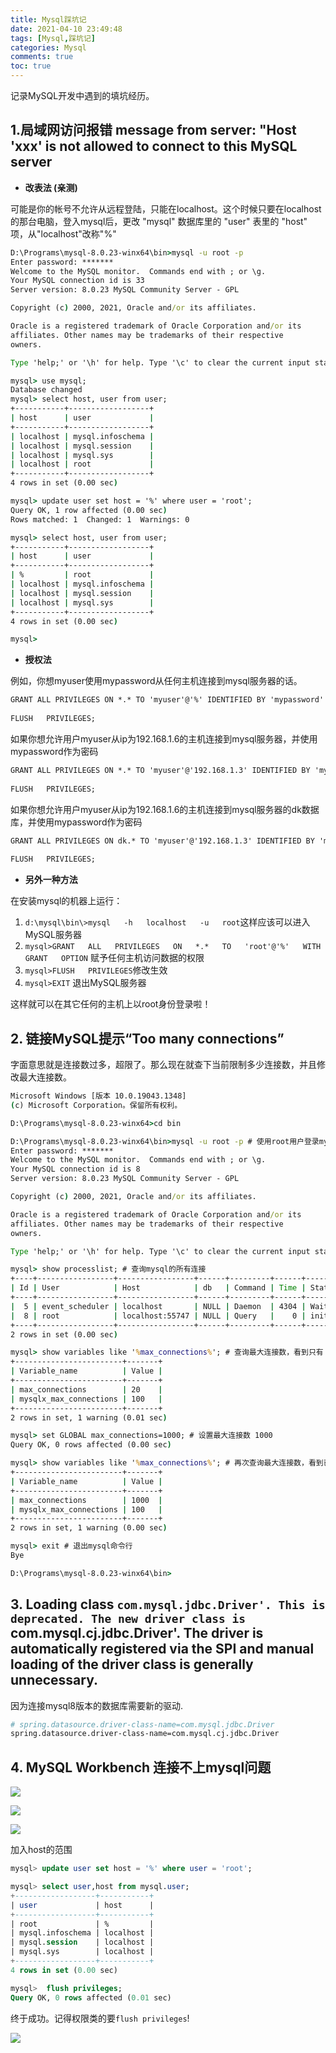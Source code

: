 ```yaml
---
title: Mysql踩坑记
date: 2021-04-10 23:49:48
tags: [Mysql,踩坑记]
categories: Mysql
comments: true
toc: true
---
```


记录MySQL开发中遇到的填坑经历。

<!--more-->

## 1.局域网访问报错 message from server: "Host 'xxx' is not allowed to connect to this MySQL server

- **改表法 (亲测)**

可能是你的帐号不允许从远程登陆，只能在localhost。这个时候只要在localhost的那台电脑，登入mysql后，更改 "mysql" 数据库里的 "user" 表里的 "host" 项，从"localhost"改称"%" 
``` cmd
D:\Programs\mysql-8.0.23-winx64\bin>mysql -u root -p 
Enter password: *******
Welcome to the MySQL monitor.  Commands end with ; or \g.
Your MySQL connection id is 33
Server version: 8.0.23 MySQL Community Server - GPL

Copyright (c) 2000, 2021, Oracle and/or its affiliates.

Oracle is a registered trademark of Oracle Corporation and/or its
affiliates. Other names may be trademarks of their respective
owners.

Type 'help;' or '\h' for help. Type '\c' to clear the current input statement.

mysql> use mysql;
Database changed
mysql> select host, user from user;
+-----------+------------------+
| host      | user             |
+-----------+------------------+
| localhost | mysql.infoschema |
| localhost | mysql.session    |
| localhost | mysql.sys        |
| localhost | root             |
+-----------+------------------+
4 rows in set (0.00 sec)

mysql> update user set host = '%' where user = 'root';
Query OK, 1 row affected (0.00 sec)
Rows matched: 1  Changed: 1  Warnings: 0

mysql> select host, user from user;
+-----------+------------------+
| host      | user             |
+-----------+------------------+
| %         | root             |
| localhost | mysql.infoschema |
| localhost | mysql.session    |
| localhost | mysql.sys        |
+-----------+------------------+
4 rows in set (0.00 sec)

mysql>
```

- **授权法**

例如，你想myuser使用mypassword从任何主机连接到mysql服务器的话。 
``` cmd
GRANT ALL PRIVILEGES ON *.* TO 'myuser'@'%' IDENTIFIED BY 'mypassword' WITH GRANT OPTION; 
 
FLUSH   PRIVILEGES; 
```
如果你想允许用户myuser从ip为192.168.1.6的主机连接到mysql服务器，并使用mypassword作为密码 
``` cmd
GRANT ALL PRIVILEGES ON *.* TO 'myuser'@'192.168.1.3' IDENTIFIED BY 'mypassword' WITH GRANT OPTION;   www.2cto.com  
 
FLUSH   PRIVILEGES; 
```
如果你想允许用户myuser从ip为192.168.1.6的主机连接到mysql服务器的dk数据库，并使用mypassword作为密码 
``` cmd
GRANT ALL PRIVILEGES ON dk.* TO 'myuser'@'192.168.1.3' IDENTIFIED BY 'mypassword' WITH GRANT OPTION; 
 
FLUSH   PRIVILEGES; 
```

- **另外一种方法**

在安装mysql的机器上运行：   

1. `d:\mysql\bin\>mysql   -h   localhost   -u   root`这样应该可以进入MySQL服务器
2. `mysql>GRANT   ALL   PRIVILEGES   ON   *.*   TO   'root'@'%'   WITH   GRANT   OPTION` 赋予任何主机访问数据的权限 
3. `mysql>FLUSH   PRIVILEGES`修改生效 
4. `mysql>EXIT` 退出MySQL服务器 

这样就可以在其它任何的主机上以root身份登录啦！ 

## 2. 链接MySQL提示“Too many connections”

字面意思就是连接数过多，超限了。那么现在就查下当前限制多少连接数，并且修改最大连接数。

```cmd
Microsoft Windows [版本 10.0.19043.1348]
(c) Microsoft Corporation。保留所有权利。

D:\Programs\mysql-8.0.23-winx64>cd bin

D:\Programs\mysql-8.0.23-winx64\bin>mysql -u root -p # 使用root用户登录mysql
Enter password: *******
Welcome to the MySQL monitor.  Commands end with ; or \g.
Your MySQL connection id is 8
Server version: 8.0.23 MySQL Community Server - GPL

Copyright (c) 2000, 2021, Oracle and/or its affiliates.

Oracle is a registered trademark of Oracle Corporation and/or its
affiliates. Other names may be trademarks of their respective
owners.

Type 'help;' or '\h' for help. Type '\c' to clear the current input statement.

mysql> show processlist; # 查询mysql的所有连接
+----+-----------------+-----------------+------+---------+------+------------------------+------------------+
| Id | User            | Host            | db   | Command | Time | State                  | Info             |
+----+-----------------+-----------------+------+---------+------+------------------------+------------------+
|  5 | event_scheduler | localhost       | NULL | Daemon  | 4304 | Waiting on empty queue | NULL             |
|  8 | root            | localhost:55747 | NULL | Query   |    0 | init                   | show processlist |
+----+-----------------+-----------------+------+---------+------+------------------------+------------------+
2 rows in set (0.00 sec)

mysql> show variables like '%max_connections%'; # 查询最大连接数，看到只有 20
+------------------------+-------+
| Variable_name          | Value |
+------------------------+-------+
| max_connections        | 20    |
| mysqlx_max_connections | 100   |
+------------------------+-------+
2 rows in set, 1 warning (0.01 sec)

mysql> set GLOBAL max_connections=1000; # 设置最大连接数 1000
Query OK, 0 rows affected (0.00 sec)

mysql> show variables like '%max_connections%'; # 再次查询最大连接数，看到已经是设置好的 1000 了
+------------------------+-------+
| Variable_name          | Value |
+------------------------+-------+
| max_connections        | 1000  |
| mysqlx_max_connections | 100   |
+------------------------+-------+
2 rows in set, 1 warning (0.00 sec)

mysql> exit # 退出mysql命令行
Bye

D:\Programs\mysql-8.0.23-winx64\bin>
```

## 3. Loading class `com.mysql.jdbc.Driver'. This is deprecated. The new driver class is `com.mysql.cj.jdbc.Driver'. The driver is automatically registered via the SPI and manual loading of the driver class is generally unnecessary.

因为连接mysql8版本的数据库需要新的驱动.
``` bash
# spring.datasource.driver-class-name=com.mysql.jdbc.Driver
spring.datasource.driver-class-name=com.mysql.cj.jdbc.Driver
```

## 4. MySQL Workbench 连接不上mysql问题

![](https://gitee.com/Sogrey/gitee-cdn/raw/master/imgs/MySQL%20Workbench%20%E8%BF%9E%E6%8E%A5%E4%B8%8D%E4%B8%8Amysql%E9%97%AE%E9%A2%98-1.png)

![](https://gitee.com/Sogrey/gitee-cdn/raw/master/imgs/MySQL%20Workbench%20%E8%BF%9E%E6%8E%A5%E4%B8%8D%E4%B8%8Amysql%E9%97%AE%E9%A2%98-2.png)

![](https://gitee.com/Sogrey/gitee-cdn/raw/master/imgs/MySQL%20Workbench%20%E8%BF%9E%E6%8E%A5%E4%B8%8D%E4%B8%8Amysql%E9%97%AE%E9%A2%98-3.png)

加入host的范围

``` sql
mysql> update user set host = '%' where user = 'root';

mysql> select user,host from mysql.user;
+------------------+-----------+
| user             | host      |
+------------------+-----------+
| root             | %         |
| mysql.infoschema | localhost |
| mysql.session    | localhost |
| mysql.sys        | localhost |
+------------------+-----------+
4 rows in set (0.00 sec)

mysql>  flush privileges;
Query OK, 0 rows affected (0.01 sec)
```

终于成功。记得权限类的要`flush privileges`!

![](https://gitee.com/Sogrey/gitee-cdn/raw/master/imgs/MySQL%20Workbench%20%E8%BF%9E%E6%8E%A5%E4%B8%8D%E4%B8%8Amysql%E9%97%AE%E9%A2%98-4.png)
